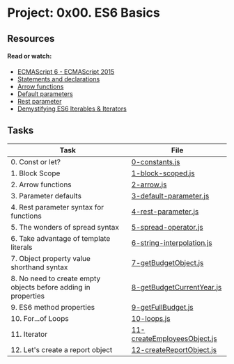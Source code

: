 # Project: 0x00. ES6 Basics

## Resources

#### Read or watch:

* [ECMAScript 6 - ECMAScript 2015](https://intranet.alxswe.com/rltoken/HRvh-7X2k2JmPu2XMuvlnQ)
* [Statements and declarations](https://intranet.alxswe.com/rltoken/bu6OK8Wbzzxr04Si-qup-w)
* [Arrow functions](https://intranet.alxswe.com/rltoken/kn70en_i7XsVl9PUhAK1fQ)
* [Default parameters](https://intranet.alxswe.com/rltoken/e1-hBHivLFWOip87Lc4Jfw)
* [Rest parameter](https://intranet.alxswe.com/rltoken/TB_tbhDM8tPkVIS4_Tw_rw)
* [Demystifying ES6 Iterables & Iterators](https://intranet.alxswe.com/rltoken/MyAmrYqmTSHF66QmE5D8bA)
## Tasks

| Task | File |
| ---- | ---- |
| 0. Const or let? | [0-constants.js](./0-constants.js) |
| 1. Block Scope | [1-block-scoped.js](./1-block-scoped.js) |
| 2. Arrow functions | [2-arrow.js](./2-arrow.js) |
| 3. Parameter defaults | [3-default-parameter.js](./3-default-parameter.js) |
| 4. Rest parameter syntax for functions | [4-rest-parameter.js](./4-rest-parameter.js) |
| 5. The wonders of spread syntax | [5-spread-operator.js](./5-spread-operator.js) |
| 6. Take advantage of template literals | [6-string-interpolation.js](./6-string-interpolation.js) |
| 7. Object property value shorthand syntax | [7-getBudgetObject.js](./7-getBudgetObject.js) |
| 8. No need to create empty objects before adding in properties | [8-getBudgetCurrentYear.js](./8-getBudgetCurrentYear.js) |
| 9. ES6 method properties | [9-getFullBudget.js](./9-getFullBudget.js) |
| 10. For...of Loops | [10-loops.js](./10-loops.js) |
| 11. Iterator | [11-createEmployeesObject.js](./11-createEmployeesObject.js) |
| 12. Let's create a report object | [12-createReportObject.js](./12-createReportObject.js) |

